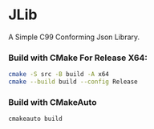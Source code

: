 # JLib
A Simple C99 Conforming Json Library.

### Build with CMake For Release X64:
```bash
cmake -S src -B build -A x64
cmake --build build --config Release
```

### Build with CMakeAuto
```bash
cmakeauto build
```
